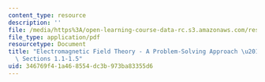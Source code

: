 ```yaml
---
content_type: resource
description: ''
file: /media/https%3A/open-learning-course-data-rc.s3.amazonaws.com/res-6-002-electromagnetic-field-theory-a-problem-solving-approach-spring-2008/346769f41a468554dc3b973ba83355d6_MITRES_6_002S08_chap01_text.pdf
file_type: application/pdf
resourcetype: Document
title: "Electromagnetic Field Theory - A Problem-Solving Approach \u2013 Chapter 1:\
  \ Sections 1.1-1.5"
uid: 346769f4-1a46-8554-dc3b-973ba83355d6
---
```

